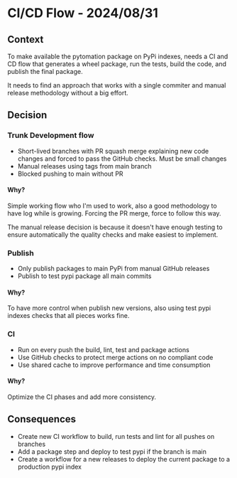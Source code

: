 # CI/CD Flow - 2024/08/31 #

## Context

To make available the pytomation package on PyPi indexes, needs a CI and CD flow that generates a wheel package,
run the tests, build the code, and publish the final package.

It needs to find an approach that works with a single commiter and manual release methodology without a big effort.

## Decision

### Trunk Development flow

- Short-lived branches with PR squash merge explaining new code changes and forced to pass the GitHub checks. Must be
  small changes
- Manual releases using tags from main branch
- Blocked pushing to main without PR

#### Why?

Simple working flow who I'm used to work, also a good methodology to have log while is growing. Forcing the PR merge,
force to follow this way.

The manual release decision is because it doesn't have enough testing to ensure automatically the quality checks and
make easiest to implement.

### Publish
- Only publish packages to main PyPi from manual GitHub releases
- Publish to test pypi package all main commits

#### Why?
To have more control when publish new versions, also using test pypi indexes checks that all pieces works fine.

### CI
- Run on every push the build, lint, test and package actions
- Use GitHub checks to protect merge actions on no compliant code
- Use shared cache to improve performance and time consumption

#### Why?

Optimize the CI phases and add more consistency.

## Consequences

- Create new CI workflow to build, run tests and lint for all pushes on branches
- Add a package step and deploy to test pypi if the branch is main
- Create a workflow for a new releases to deploy the current package to a production pypi index
